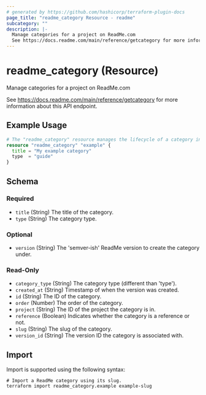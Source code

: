 ```yaml
---
# generated by https://github.com/hashicorp/terraform-plugin-docs
page_title: "readme_category Resource - readme"
subcategory: ""
description: |-
  Manage categories for a project on ReadMe.com
  See https://docs.readme.com/main/reference/getcategory for more information about this API endpoint.
---
```


# readme_category (Resource)

Manage categories for a project on ReadMe.com

See <https://docs.readme.com/main/reference/getcategory> for more information about this API endpoint.

## Example Usage

```terraform
# The "readme_category" resource manages the lifecycle of a category in ReadMe.
resource "readme_category" "example" {
  title = "My example category"
  type  = "guide"
}
```

<!-- schema generated by tfplugindocs -->
## Schema

### Required

- `title` (String) The title of the category.
- `type` (String) The category type.

### Optional

- `version` (String) The 'semver-ish' ReadMe version to create the category under.

### Read-Only

- `category_type` (String) The category type (different than 'type').
- `created_at` (String) Timestamp of when the version was created.
- `id` (String) The ID of the category.
- `order` (Number) The order of the category.
- `project` (String) The ID of the project the category is in.
- `reference` (Boolean) Indicates whether the category is a reference or not.
- `slug` (String) The slug of the category.
- `version_id` (String) The version ID the category is associated with.

## Import

Import is supported using the following syntax:

```shell
# Import a ReadMe category using its slug.
terraform import readme_category.example example-slug
```

